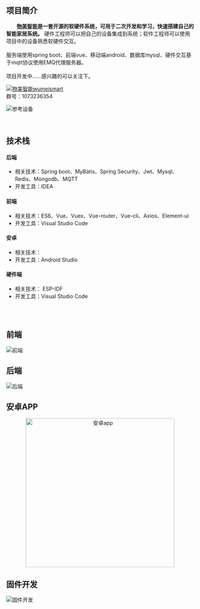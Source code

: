 
## 项目简介

　　**[物美智能](http://www.wumei.live/introduce.html)是一套开源的软硬件系统，可用于二次开发和学习，快速搭建自己的智能家居系统。** 硬件工程师可以把自己的设备集成到系统；软件工程师可以使用项目中的设备熟悉软硬件交互。<br /><br />
服务端使用spring boot、前端vue、移动端android、数据库mysql、硬件交互基于mqtt协议使用EMQ代理服务器。<br /><br />
项目开发中......感兴趣的可以关注下。<br />

<a target="_blank" href="https://qm.qq.com/cgi-bin/qm/qr?k=P_oc91N6KC39zp2PEV_-BY3xMnAokeZ8&jump_from=webapi"><img border="0" src="//pub.idqqimg.com/wpa/images/group.png" alt="物美智能wumeismart" title="物美智能wumeismart"></a> <br />
群号：1073236354<br />

    

    

![参考设备](https://gitee.com/kerwincui/wumei-smart/raw/master/document/1.jpg)  
  
    
<br /> 
 
## 技术栈

    
#### 后端
* 相关技术：Spring boot、MyBatis、Spring Security、Jwt、Mysql、Redis、Mongodb、MQTT
* 开发工具：IDEA
    
#### 前端
* 相关技术：ES6、Vue、Vuex、Vue-router、Vue-cli、Axios、Element-ui   
* 开发工具：Visual Studio Code
    
#### 安卓
* 相关技术：
* 开发工具：Android Studio
    
#### 硬件端
* 相关技术： ESP-IDF
* 开发工具：Visual Studio Code

   
<br /><br />  

## 前端

![前端](https://gitee.com/kerwincui/wumei-smart/raw/master/document/vue.png)  

## 后端
![后端](https://gitee.com/kerwincui/wumei-smart/raw/master/document/server.png)  

## 安卓APP
<div align="center">
    <img src="https://gitee.com/kerwincui/wumei-smart/raw/master/document/android.png" width = "400"  alt="安卓app" align=center />
</div>


## 固件开发
![固件开发](https://gitee.com/kerwincui/wumei-smart/raw/master/document/firmware.png)  




